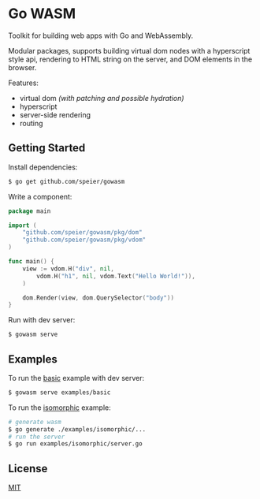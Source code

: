 # Go WASM

Toolkit for building web apps with Go and WebAssembly.

Modular packages, supports building virtual dom nodes with a hyperscript style api, rendering to HTML string on the server, and DOM elements in the browser.

Features:

- virtual dom _(with patching and possible hydration)_
- hyperscript
- server-side rendering
- routing

## Getting Started

Install dependencies:

```sh
$ go get github.com/speier/gowasm
```

Write a component:

```go
package main

import (
	"github.com/speier/gowasm/pkg/dom"
	"github.com/speier/gowasm/pkg/vdom"
)

func main() {
	view := vdom.H("div", nil,
		vdom.H("h1", nil, vdom.Text("Hello World!")),
	)

	dom.Render(view, dom.QuerySelector("body"))
}
```

Run with dev server:

```sh
$ gowasm serve
```


## Examples

To run the [basic](examples/basic) example with dev server:

```sh
$ gowasm serve examples/basic
```

To run the [isomorphic](examples/isomorphic) example:

```sh
# generate wasm
$ go generate ./examples/isomorphic/...
# run the server
$ go run examples/isomorphic/server.go
```

## License

[MIT](LICENSE)
